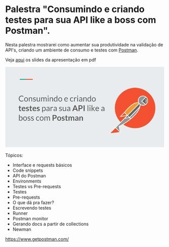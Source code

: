 # Palestra "Consumindo e criando testes para sua API like a boss com Postman".


Nesta palestra mostrarei como aumentar sua produtividade na validação de API's, criando um ambiente de consumo e testes com [Postman](https://www.getpostman.com/).

Veja [aqui](https://github.com/michelpl/palestras/blob/master/Postman-Like-a-Boss/Apresentacao.pdf) os slides da apresentação em pdf 

![Image of first slide](https://raw.githubusercontent.com/michelpl/palestras/master/Postman-Like-a-Boss/slide1.png)

Tópicos: 

- Interface e requests básicos
- Code snippets
- API do Postman
- Environments
- Testes vs Pre-requests
- Testes
- Pre-requests
- O que dá pra fazer?
- Escrevendo testes
- Runner
- Postman monitor
- Gerando docs a partir de collections
- Newman

https://www.getpostman.com/

